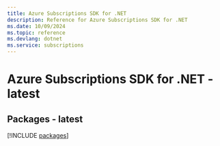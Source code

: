 ```yaml
---
title: Azure Subscriptions SDK for .NET
description: Reference for Azure Subscriptions SDK for .NET
ms.date: 10/09/2024
ms.topic: reference
ms.devlang: dotnet
ms.service: subscriptions
---
```

# Azure Subscriptions SDK for .NET - latest
## Packages - latest
[!INCLUDE [packages](subscriptions-index.md)]